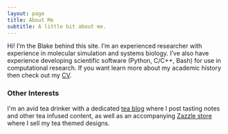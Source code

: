 ```yaml
---
layout: page
title: About Me
subtitle: A little bit about me.
---
```


Hi! I’m the Blake behind this site. I’m an experienced researcher with experience in molecular simulation and systems biology. I’ve also have experience developing scientific software (Python, C/C++, Bash) for use in computational research. If you want learn more about my academic history then check out my [CV](https://drive.google.com/file/d/1ho-T9pX_E52hr6Z-xWw8n2HFYGoYO9we/view?usp=sharing).

### Other Interests

I'm an avid tea drinker with a dedicated [tea blog](blakesteajournal.blog) where I post tasting notes and other tea infused content, as well as an accompanying [Zazzle store](https://www.zazzle.com/store/blakesteajournalblog) where I sell my tea themed designs.
